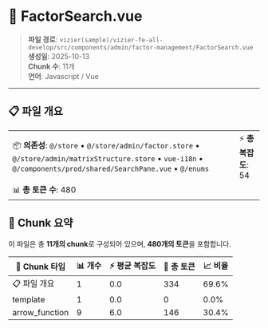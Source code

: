 # 📄 FactorSearch.vue

> **파일 경로**: `vizier(sample)/vizier-fe-all-develop/src/components/admin/factor-management/FactorSearch.vue`  
> **생성일**: 2025-10-13  
> **Chunk 수**: 11개  
> **언어**: Javascript / Vue
---


## 📋 파일 개요

| | |
|--|--|
| 📦 **의존성**: `@/store` • `@/store/admin/factor.store` • `@/store/admin/matrixStructure.store` • `vue-i18n` • `@/components/prod/shared/SearchPane.vue` • `@/enums` | ⚡ **총 복잡도**: 54 |
| 📊 **총 토큰 수**: 480 |  |






## 🧩 Chunk 요약

이 파일은 총 **11개의 chunk**로 구성되어 있으며, **480개의 토큰**을 포함합니다.

| 🧩 Chunk 타입 | 📊 개수 | ⚡ 평균 복잡도 | 📝 총 토큰 | 📈 비율 |
|---------------|--------|-------------|----------|--------|
| 📋 파일 개요 | 1 | 0.0 | 334 | 69.6% |
| template | 1 | 0.0 | 0 | 0.0% |
| arrow_function | 9 | 6.0 | 146 | 30.4% |

